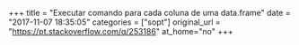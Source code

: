 +++
title = "Executar comando para cada coluna de uma data.frame"
date = "2017-11-07 18:35:05"
categories = ["sopt"]
original_url = "https://pt.stackoverflow.com/q/253186"
at_home="no"
+++

